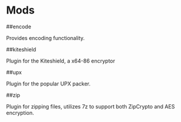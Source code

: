 # Mods

##encode

Provides encoding functionality.
    
    

##kiteshield

Plugin for the Kiteshield, a x64-86 encryptor
    
    

##upx

Plugin for the popular UPX packer.
    
    

##zip

Plugin for zipping files, utilizes 7z to support both ZipCrypto and AES encryption.
    
    

